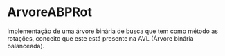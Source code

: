 # ArvoreABPRot
Implementação de uma árvore binária de busca que tem como método as rotações, conceito que este está presente na AVL (Árvore binária balanceada).
